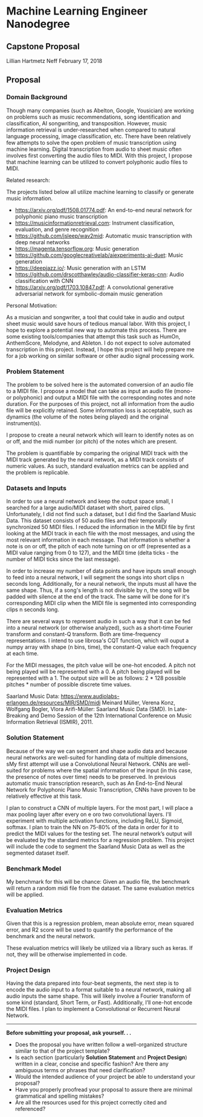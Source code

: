 # Machine Learning Engineer Nanodegree
## Capstone Proposal
Lillian Hartmetz Neff
February 17, 2018

## Proposal

### Domain Background

Though many companies (such as Abelton, Google, Yousician) are working on problems such as music recommendations, song identification and classification, AI songwriting, and transposition. However, music information retrieval is under-researched when compared to natural language processing, image classification, etc. There have been relatively few attempts to solve the open problem of music transcription using machine learning. Digital transcription from audio to sheet music often involves first converting the audio files to MIDI. With this project, I propose that machine learning can be utilized to convert polyphonic audio files to MIDI. 

Related research:

The projects listed below all utilize machine learning to classify or generate music information.
- https://arxiv.org/pdf/1508.01774.pdf: An end-to-end neural network for polyphonic piano music transcription
- https://musicinformationretrieval.com: Instrument classification, evaluation, and genre recognition
- https://github.com/jsleep/wav2mid: Automatic music transcription with deep neural networks
- https://magenta.tensorflow.org: Music generation
- https://github.com/googlecreativelab/aiexperiments-ai-duet: Music generation
- https://deepjazz.io/: Music generation with an LSTM
- https://github.com/drscotthawley/audio-classifier-keras-cnn: Audio classification with CNN
- https://arxiv.org/pdf/1703.10847.pdf: A convolutional generative adversarial network for symbolic-domain music generation

Personal Motivation:

As a musician and songwriter, a tool that could take in audio and output sheet music would save hours of tedious manual labor. With this project, I hope to explore a potential new way to automate this process. There are some existing tools/companies that attempt this task such as HumOn, AnthemScore, Melodyne, and Ableton. I do not expect to solve automated transcription in this project. Instead, I hope this project will help prepare me for a job working on similar software or other audio signal processing work.

### Problem Statement

The problem to be solved here is the automated conversion of an audio file to a MIDI file. I propose a model that can take as input an audio file (mono- or polyphonic) and output a MIDI file with the corresponding notes and note duration. For the purposes of this project, not all information from the audio file will be explicitly retained. Some information loss is acceptable, such as dynamics (the volume of the notes being played) and the original instrument(s). 

I propose to create a neural network which will learn to identify notes as on or off, and the midi number (or pitch) of the notes which are present. 

The problem is quantifiable by comparing the original MIDI track with the MIDI track generated by the neural network, as a MIDI track consists of numeric values. As such, standard evaluation metrics can be applied and the problem is replicable. 

### Datasets and Inputs

In order to use a neural network and keep the output space small, I searched for a large audio/MIDI dataset with short, paired clips. Unfortunately, I did not find such a dataset, but I did find the Saarland Music Data. This dataset consists of 50 audio files and their temporally synchronized 50 MIDI files. I reduced the information in the MIDI file by first looking at the MIDI track in each file with the most messages, and using the most relevant information in each message. That information is whether a note is on or off, the pitch of each note turning on or off (represented as a MIDI value ranging from 0 to 127), and the MIDI time (delta ticks - the number of MIDI ticks since the last message). 

In order to increase my number of data points and have inputs small enough to feed into a neural network, I will segment the songs into short clips n seconds long. Additionally, for a neural network, the inputs must all have the same shape. Thus, if a song's length is not divisible by n, the song will be padded with silence at the end of the track. The same will be done for it's corresponding MIDI clip when the MIDI file is segmented into corresponding clips n seconds long.

There are several ways to represent audio in such a way that it can be fed into a neural network (or otherwise analyzed), such as a short-time Fourier transform and constant-Q transform. Both are time-frequency representations. I intend to use librosa's CQT function, which will ouput a numpy array with shape (n bins, time), the constant-Q value each frequency at each time. 

For the MIDI messages, the pitch value will be one-hot encoded. A pitch not being played will be represented with a 0. A pitch being played will be represented with a 1. The output size will be as follows: 2 * 128 possible pitches * number of possible discrete time values. 

Saarland Music Data:
https://www.audiolabs-erlangen.de/resources/MIR/SMD/midi
Meinard Müller, Verena Konz, Wolfgang Bogler, Vlora Arifi-Müller: Saarland Music Data (SMD). In Late-Breaking and Demo Session of the 12th International Conference on Music Information Retrieval (ISMIR), 2011.

### Solution Statement

Because of the way we can segment and shape audio data and because neural networks are well-suited for handling data of multiple dimensions, sMy first attempt will use a Convolutional Neural Network. CNNs are well-suited for problems where the spatial information of the input (in this case, the presence of notes over time) needs to be preserved. In previous automatic music transcription research, such as An End-to-End Neural Network for Polyphonic Piano Music Transcription, CNNs have proven to be relatively effective at this task.

I plan to construct a CNN of multiple layers. For the most part, I will place a max pooling layer after every on e oro two convolutional layers. I'll experiment with multiple activation functions, including ReLU, Sigmoid, softmax. I plan to train the NN on 75-80% of the data in order for it to predict the MIDI values for the testing set. The neural network’s output will be evaluated by the standard metrics for a regression problem. This project will include the code to segment the Saarland Music Data as well as the segmented dataset itself.

### Benchmark Model

My benchmark for this will be chance: Given an audio file, the benchmark will return a random midi file from the dataset. The same evaluation metrics will be applied. 

### Evaluation Metrics

Given that this is a regression problem, mean absolute error, mean squared error, and R2 score will be used to quantify the performance of the benchmark and the neural network. 

These evaluation metrics will likely be utilized via a library such as keras. If not, they will be otherwise implemented in code.

### Project Design

Having the data prepared into four-beat segments, the next step is to encode the audio input to a format suitable to a neural network, making all audio inputs the same shape. This will likely involve a Fourier transform of some kind (standard, Short Term, or Fast). Additionally, I’ll one-hot encode the MIDI files. I plan to implement a Convolutional or Recurrent Neural Network. 

-----------

**Before submitting your proposal, ask yourself. . .**

- Does the proposal you have written follow a well-organized structure similar to that of the project template?
- Is each section (particularly **Solution Statement** and **Project Design**) written in a clear, concise and specific fashion? Are there any ambiguous terms or phrases that need clarification?
- Would the intended audience of your project be able to understand your proposal?
- Have you properly proofread your proposal to assure there are minimal grammatical and spelling mistakes?
- Are all the resources used for this project correctly cited and referenced?

